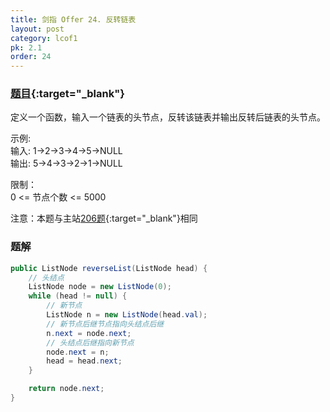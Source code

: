 ```yaml
---
title: 剑指 Offer 24. 反转链表
layout: post
category: lcof1
pk: 2.1
order: 24
---
```


### [题目](https://leetcode-cn.com/problems/fan-zhuan-lian-biao-lcof/){:target="_blank"}

定义一个函数，输入一个链表的头节点，反转该链表并输出反转后链表的头节点。

示例:  
输入: 1->2->3->4->5->NULL  
输出: 5->4->3->2->1->NULL

限制：  
0 <= 节点个数 <= 5000

注意：本题与主站[206题](https://leetcode-cn.com/problems/reverse-linked-list/){:target="_blank"}相同

### 题解

```java
public ListNode reverseList(ListNode head) {
    // 头结点
    ListNode node = new ListNode(0);
    while (head != null) {
        // 新节点
        ListNode n = new ListNode(head.val);
        // 新节点后继节点指向头结点后继
        n.next = node.next;
        // 头结点后继指向新节点
        node.next = n;
        head = head.next;
    }

    return node.next;
}
```